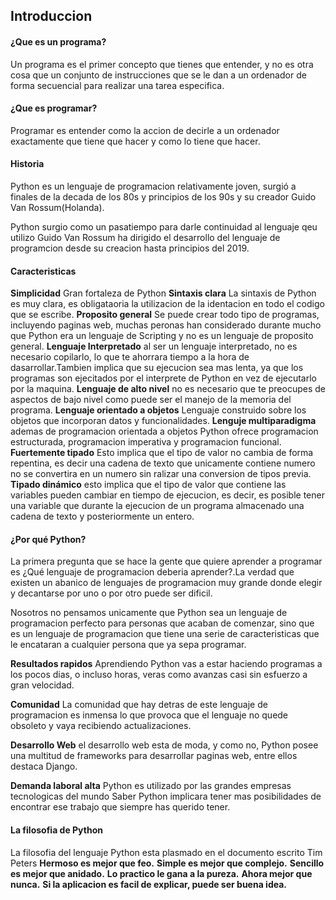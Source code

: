 ## Introduccion 

#### ¿Que es un programa?
Un programa es el primer concepto que tienes que entender, y no es otra cosa que un conjunto de instrucciones que se le dan a un ordenador de forma secuencial para realizar una tarea especifica.

#### ¿Que es programar?
Programar es entender como la accion de decirle a un ordenador exactamente que tiene que hacer y como lo tiene que hacer.

#### Historia
Python es un lenguaje de programacion relativamente joven, surgió a finales de la decada de los 80s y principios de los 90s y su creador Guido Van Rossum(Holanda).

Python surgio como un pasatiempo para darle continuidad al lenguaje qeu utilizo Guido Van Rossum ha dirigido el desarrollo del lenguaje de programcion desde su creacion hasta principios del 2019.


#### Caracteristicas
**Simplicidad**
Gran fortaleza de Python
**Sintaxis clara**
La sintaxis de Python es muy clara, es obligataoria  la utilizacion de la identacion en todo el codigo que se escribe.
**Proposito general**
Se puede crear todo tipo de programas, incluyendo paginas web, muchas peronas han considerado durante mucho que Python era un lenguaje de Scripting y no es un lenguaje de proposito general.
**Lenguaje Interpretado**
al ser un lenguaje interpretado, no es necesario copilarlo, lo que te ahorrara tiempo a la hora de dasarrollar.Tambien implica que su ejecucion sea mas lenta, ya que los programas son ejecitados por el interprete de Python en vez de ejecutarlo por la maquina.
**Lenguaje de alto nivel**
no es necesario que te preocupes de aspectos de bajo nivel como puede ser el manejo de la memoria del programa.
**Lenguaje orientado a objetos**
Lenguaje construido sobre los objetos que incorporan datos y funcionalidades.
**Lenguje multiparadigma**
ademas de programacion orientada a objetos Python ofrece programacion estructurada, programacion imperativa y programacion funcional.
**Fuertemente tipado**
Esto implica que el tipo de valor no cambia de forma repentina, es decir una cadena de texto que unicamente contiene numero no se convertira en un numero sin ralizar una conversion de tipos previa.
**Tipado dinámico**
esto implica que el tipo de valor que contiene las variables pueden cambiar en tiempo de ejecucion, es decir, es posible tener una variable que durante la ejecucion de un programa almacenado una cadena de texto y posteriormente un entero.

#### ¿Por qué Python?
La primera pregunta que se hace la gente que quiere aprender a programar es ¿Qué lenguaje de programacion deberia aprender?.La verdad que existen un abanico de lenguajes de programacion muy grande donde elegir y decantarse por uno o por otro puede ser dificil.

Nosotros no pensamos unicamente que Python sea un lenguaje de programacion perfecto para personas que acaban de comenzar, sino que es un lenguaje de programacion que tiene una serie de caracteristicas que le encataran a cualquier persona que ya sepa programar.

**Resultados rapidos**
Aprendiendo Python vas a estar haciendo programas a los pocos dias, o incluso horas, veras como avanzas casi sin esfuerzo a gran velocidad.

**Comunidad**
La comunidad que hay detras de este lenguaje de programacion es inmensa lo que provoca que el lenguaje no quede obsoleto y vaya recibiendo actualizaciones.

**Desarrollo Web**
el desarrollo web esta de moda, y como no, Python posee una multitud de frameworks para desarrollar paginas web, entre ellos destaca Django.

**Demanda laboral alta**
Python es utilizado por las grandes empresas tecnologicas del mundo Saber Python implicara tener mas posibilidades de encontrar ese trabajo que siempre has querido tener.

#### La filosofia de Python
La filosofia del lenguaje Python esta plasmado en el documento escrito Tim Peters
**Hermoso es mejor que feo.**
**Simple es mejor que complejo.**
**Sencillo es mejor que anidado.**
**Lo practico le gana a la pureza.**
**Ahora mejor que nunca.**
**Si la aplicacion es facil de explicar, puede ser buena idea.**